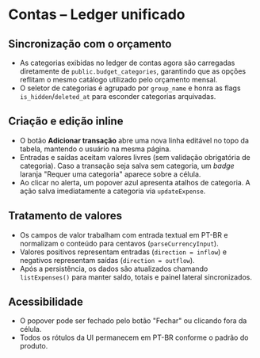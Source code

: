 # Contas – Ledger unificado

## Sincronização com o orçamento
- As categorias exibidas no ledger de contas agora são carregadas diretamente de `public.budget_categories`, garantindo que as opções reflitam o mesmo catálogo utilizado pelo orçamento mensal.
- O seletor de categorias é agrupado por `group_name` e honra as flags `is_hidden`/`deleted_at` para esconder categorias arquivadas.

## Criação e edição inline
- O botão **Adicionar transação** abre uma nova linha editável no topo da tabela, mantendo o usuário na mesma página.
- Entradas e saídas aceitam valores livres (sem validação obrigatória de categoria). Caso a transação seja salva sem categoria, um _badge_ laranja "Requer uma categoria" aparece sobre a célula.
- Ao clicar no alerta, um popover azul apresenta atalhos de categoria. A ação salva imediatamente a categoria via `updateExpense`.

## Tratamento de valores
- Os campos de valor trabalham com entrada textual em PT-BR e normalizam o conteúdo para centavos (`parseCurrencyInput`).
- Valores positivos representam entradas (`direction = inflow`) e negativos representam saídas (`direction = outflow`).
- Após a persistência, os dados são atualizados chamando `listExpenses()` para manter saldo, totais e painel lateral sincronizados.

## Acessibilidade
- O popover pode ser fechado pelo botão "Fechar" ou clicando fora da célula.
- Todos os rótulos da UI permanecem em PT-BR conforme o padrão do produto.
